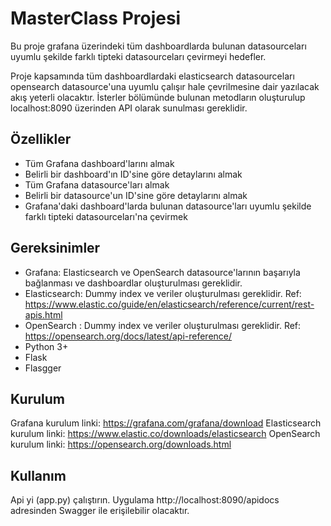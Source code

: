 # MasterClass Projesi

Bu proje grafana üzerindeki tüm dashboardlarda bulunan datasourceları uyumlu şekilde farklı tipteki datasourceları çevirmeyi hedefler.

Proje kapsamında tüm dashboardlardaki elasticsearch datasourceları opensearch datasource'una uyumlu çalışır hale çevrilmesine dair yazılacak akış yeterli olacaktır. İsterler bölümünde bulunan metodların oluşturulup localhost:8090 üzerinden API olarak sunulması gereklidir.


## Özellikler

- Tüm Grafana dashboard'larını almak
- Belirli bir dashboard'ın ID'sine göre detaylarını almak
- Tüm Grafana datasource'ları almak
- Belirli bir datasource'un ID'sine göre detaylarını almak
- Grafana'daki dashboard'larda bulunan datasource'ları uyumlu şekilde farklı tipteki datasourceları'na çevirmek

## Gereksinimler

- Grafana: Elasticsearch ve OpenSearch datasource'larının başarıyla bağlanması ve dashboardlar oluşturulması gereklidir. 
- Elasticsearch: Dummy index ve veriler oluşturulması gereklidir. Ref: https://www.elastic.co/guide/en/elasticsearch/reference/current/rest-apis.html
- OpenSearch : Dummy index ve veriler oluşturulması gereklidir. Ref: https://opensearch.org/docs/latest/api-reference/
- Python 3+
- Flask
- Flasgger

## Kurulum

Grafana kurulum linki: https://grafana.com/grafana/download
Elasticsearch kurulum linki: https://www.elastic.co/downloads/elasticsearch
OpenSearch kurulum linki: https://opensearch.org/downloads.html

## Kullanım

Api yi (app.py) çalıştırın. Uygulama http://localhost:8090/apidocs adresinden Swagger ile erişilebilir olacaktır.
